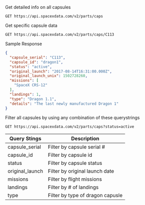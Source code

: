 Get detailed info on all capsules
```http
GET https://api.spacexdata.com/v2/parts/caps
```
Get specific capsule data
```http
GET https://api.spacexdata.com/v2/parts/caps/C113 
```
Sample Response
```json
{
  "capsule_serial": "C113",
  "capsule_id": "dragon1",
  "status": "active",
  "original_launch": "2017-08-14T16:31:00.000Z",
  "original_launch_unix": 1502728260,
  "missions": [
    "SpaceX CRS-12"
  ],
  "landings": 1,
  "type": "Dragon 1.1",
  "details": "The last newly manufactured Dragon 1"
}

```
Filter all capsules by using any combination of these querystrings
```http
GET https://api.spacexdata.com/v2/parts/caps?status=active
```

| Query Stings  | Description |
| ------------- | ------------- |
| capsule_serial  | Filter by capsule serial # |
| capsule_id  | Filter by capsule id |
| status  | Filter by capsule status  |
| original_launch  | Filter by original launch date  |
| missions  | Filter by flight missions  |
| landings  | Filter by # of landings  |
| type  | Filter by type of dragon capusle  |